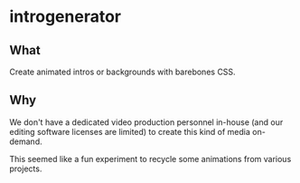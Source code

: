 # introgenerator

## What

Create animated intros or backgrounds with barebones CSS.

## Why

We don't have a dedicated video production personnel in-house (and our editing software licenses are limited) to create this kind of media on-demand. 

This seemed like a fun experiment to recycle some animations from various projects.
